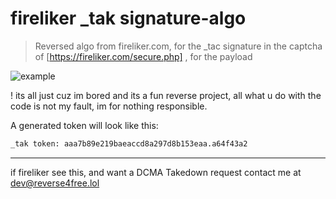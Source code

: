 # fireliker _tak signature-algo
> Reversed algo from fireliker.com, for the _tac signature in the captcha of [https://fireliker.com/secure.php] , for the payload

![example](https://github.com/h9nt/fireliker-_tak-signature-algo/assets/63129066/3cc9df0d-9cc9-4eb6-a78d-9b39bebde883)


! its all just cuz im bored and its a fun reverse project, all what u do with the code is not my fault, im for nothing responsible.

A generated token will look like this: 

```bash
_tak token: aaa7b89e219baeaccd8a297d8b153eaa.a64f43a2
```
<hr>

if fireliker see this, and want a DCMA Takedown request contact me at dev@reverse4free.lol
